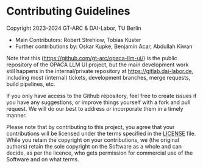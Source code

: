# Contributing Guidelines

Copyright 2023-2024 GT-ARC & DAI-Labor, TU Berlin

* Main Contributors: Robert Strehlow, Tobias Küster
* Further contributions by: Oskar Kupke, Benjamin Acar, Abdullah Kiwan

Note that this (https://github.com/gt-arc/opaca-llm-ui/) is the public repository of the OPACA LLM UI project, but the main development work still happens in the internal/private repository at https://gitlab.dai-labor.de, including most (internal) tickets, development branches, merge requests, build pipelines, etc.

If you only have access to the Github repository, feel free to create issues if you have any suggestions, or improve things yourself with a fork and pull request. We will do our best to address or incorporate them in a timely manner.

Please note that by contributing to this project, you agree that your contributions will be licensed under the terms specified in the [LICENSE](./LICENSE.txt) file. While you retain the copyright on your contributions, we (the original authors) retain the sole copyright on the Software as a whole and can decide, as per the licence, who gets permission for commercial use of the Software and on what terms.
